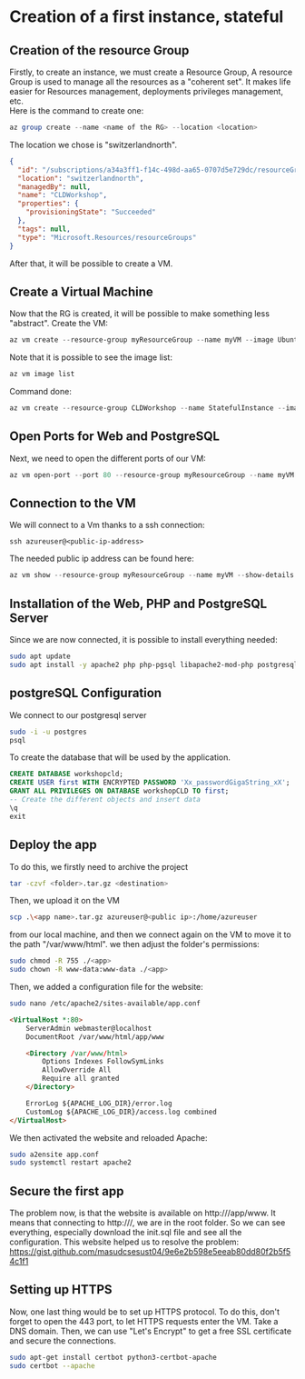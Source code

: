 # Creation of a first instance, stateful

## Creation of the resource Group

Firstly, to create an instance, we must create a Resource Group, A resource Group is used to manage all the resources as a "coherent set". It makes life easier for Resources management, deployments privileges management, etc.<br>
Here is the command to create one:

```PowerShell
az group create --name <name of the RG> --location <location>

```

The location we chose is "switzerlandnorth".

```JSON
{
  "id": "/subscriptions/a34a3ff1-f14c-498d-aa65-0707d5e729dc/resourceGroups/CLDWorkshop",
  "location": "switzerlandnorth",
  "managedBy": null,
  "name": "CLDWorkshop",
  "properties": {
    "provisioningState": "Succeeded"
  },
  "tags": null,
  "type": "Microsoft.Resources/resourceGroups"
}
```

After that, it will be possible to create a VM.

## Create a Virtual Machine

Now that the RG is created, it will be possible to make something less "abstract".
Create the VM:

```PowerShell
az vm create --resource-group myResourceGroup --name myVM --image UbuntuLTS --admin-username azureuser --generate-ssh-keys
```

Note that it is possible to see the image list:

```PowerShell
az vm image list
```

Command done:

```PowerShell
az vm create --resource-group CLDWorkshop --name StatefulInstance --image "Canonical:UbuntuServer:18.04-LTS:18.04.202401161" --admin-username azureuser --generate-ssh-keys
```

## Open Ports for Web and PostgreSQL

Next, we need to open the different ports of our VM:

```PowerShell
az vm open-port --port 80 --resource-group myResourceGroup --name myVM
```

## Connection to the VM

We will connect to a Vm thanks to a ssh connection:

```PowerSHel
ssh azureuser@<public-ip-address>
```

The needed public ip address can be found here:

```PowerShell
az vm show --resource-group myResourceGroup --name myVM --show-details --query [publicIps] --output tsv
```

## Installation of the Web, PHP and PostgreSQL Server

Since we are now connected, it is possible to install everything needed:

```bash
sudo apt update
sudo apt install -y apache2 php php-pgsql libapache2-mod-php postgresql postgresql-contrib
```

## postgreSQL Configuration

We connect to our postgresql server

```bash
sudo -i -u postgres
psql
```

To create the database that will be used by the application.

```SQL
CREATE DATABASE workshopcld;
CREATE USER first WITH ENCRYPTED PASSWORD 'Xx_passwordGigaString_xX';
GRANT ALL PRIVILEGES ON DATABASE workshopCLD TO first;
-- Create the different objects and insert data
\q
exit

```

## Deploy the app

To do this, we firstly need to archive the project

```bash
tar -czvf <folder>.tar.gz <destination>
```

Then, we upload it on the VM

```bash
scp .\<app name>.tar.gz azureuser@<public ip>:/home/azureuser
```

from our local machine, and then we connect again on the VM to move it to the path "/var/www/html".
we then adjust the folder's permissions:

```bash
sudo chmod -R 755 ./<app>
sudo chown -R www-data:www-data ./<app>
```

Then, we added a configuration file for the website:

```bash
sudo nano /etc/apache2/sites-available/app.conf
```

```html
<VirtualHost *:80>
    ServerAdmin webmaster@localhost
    DocumentRoot /var/www/html/app/www

    <Directory /var/www/html>
        Options Indexes FollowSymLinks
        AllowOverride All
        Require all granted
    </Directory>

    ErrorLog ${APACHE_LOG_DIR}/error.log
    CustomLog ${APACHE_LOG_DIR}/access.log combined
</VirtualHost>
```

We then activated the website and reloaded Apache:

```bash
sudo a2ensite app.conf
sudo systemctl restart apache2
```


## Secure the first app

The problem now, is that the website is available on http://<ip>/app/www. It means that connecting to http://<ip>/, we are in the root folder. So we can see everything, especially download the init.sql file and see all the configuration.
This website helped us to resolve the problem:
https://gist.github.com/masudcsesust04/9e6e2b598e5eeab80dd80f2b5f54c1f1

## Setting up HTTPS

Now, one last thing would be to set up HTTPS protocol. To do this, don't forget to open the 443 port, to let HTTPS requests enter the VM. Take a DNS domain.
Then, we can use "Let's Encrypt" to get a free SSL certificate and secure the connections.

```bash
sudo apt-get install certbot python3-certbot-apache
sudo certbot --apache

```
